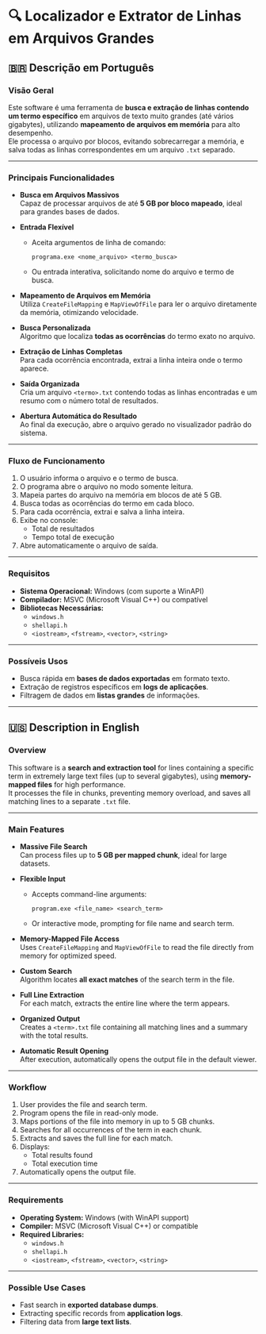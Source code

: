 # 🔍 Localizador e Extrator de Linhas em Arquivos Grandes

## 🇧🇷 Descrição em Português

### Visão Geral
Este software é uma ferramenta de **busca e extração de linhas contendo um termo específico** em arquivos de texto muito grandes (até vários gigabytes), utilizando **mapeamento de arquivos em memória** para alto desempenho.  
Ele processa o arquivo por blocos, evitando sobrecarregar a memória, e salva todas as linhas correspondentes em um arquivo `.txt` separado.

---

### Principais Funcionalidades
- **Busca em Arquivos Massivos**  
  Capaz de processar arquivos de até **5 GB por bloco mapeado**, ideal para grandes bases de dados.

- **Entrada Flexível**  
  - Aceita argumentos de linha de comando:  
    ```
    programa.exe <nome_arquivo> <termo_busca>
    ```
  - Ou entrada interativa, solicitando nome do arquivo e termo de busca.

- **Mapeamento de Arquivos em Memória**  
  Utiliza `CreateFileMapping` e `MapViewOfFile` para ler o arquivo diretamente da memória, otimizando velocidade.

- **Busca Personalizada**  
  Algoritmo que localiza **todas as ocorrências** do termo exato no arquivo.

- **Extração de Linhas Completas**  
  Para cada ocorrência encontrada, extrai a linha inteira onde o termo aparece.

- **Saída Organizada**  
  Cria um arquivo `<termo>.txt` contendo todas as linhas encontradas e um resumo com o número total de resultados.

- **Abertura Automática do Resultado**  
  Ao final da execução, abre o arquivo gerado no visualizador padrão do sistema.

---

### Fluxo de Funcionamento
1. O usuário informa o arquivo e o termo de busca.
2. O programa abre o arquivo no modo somente leitura.
3. Mapeia partes do arquivo na memória em blocos de até 5 GB.
4. Busca todas as ocorrências do termo em cada bloco.
5. Para cada ocorrência, extrai e salva a linha inteira.
6. Exibe no console:
   - Total de resultados
   - Tempo total de execução
7. Abre automaticamente o arquivo de saída.

---

### Requisitos
- **Sistema Operacional:** Windows (com suporte a WinAPI)
- **Compilador:** MSVC (Microsoft Visual C++) ou compatível
- **Bibliotecas Necessárias:**  
  - `windows.h`
  - `shellapi.h`
  - `<iostream>`, `<fstream>`, `<vector>`, `<string>`

---

### Possíveis Usos
- Busca rápida em **bases de dados exportadas** em formato texto.
- Extração de registros específicos em **logs de aplicações**.
- Filtragem de dados em **listas grandes** de informações.

---

## 🇺🇸 Description in English

### Overview
This software is a **search and extraction tool** for lines containing a specific term in extremely large text files (up to several gigabytes), using **memory-mapped files** for high performance.  
It processes the file in chunks, preventing memory overload, and saves all matching lines to a separate `.txt` file.

---

### Main Features
- **Massive File Search**  
  Can process files up to **5 GB per mapped chunk**, ideal for large datasets.

- **Flexible Input**  
  - Accepts command-line arguments:  
    ```
    program.exe <file_name> <search_term>
    ```
  - Or interactive mode, prompting for file name and search term.

- **Memory-Mapped File Access**  
  Uses `CreateFileMapping` and `MapViewOfFile` to read the file directly from memory for optimized speed.

- **Custom Search**  
  Algorithm locates **all exact matches** of the search term in the file.

- **Full Line Extraction**  
  For each match, extracts the entire line where the term appears.

- **Organized Output**  
  Creates a `<term>.txt` file containing all matching lines and a summary with the total results.

- **Automatic Result Opening**  
  After execution, automatically opens the output file in the default viewer.

---

### Workflow
1. User provides the file and search term.
2. Program opens the file in read-only mode.
3. Maps portions of the file into memory in up to 5 GB chunks.
4. Searches for all occurrences of the term in each chunk.
5. Extracts and saves the full line for each match.
6. Displays:
   - Total results found
   - Total execution time
7. Automatically opens the output file.

---

### Requirements
- **Operating System:** Windows (with WinAPI support)
- **Compiler:** MSVC (Microsoft Visual C++) or compatible
- **Required Libraries:**  
  - `windows.h`
  - `shellapi.h`
  - `<iostream>`, `<fstream>`, `<vector>`, `<string>`

---

### Possible Use Cases
- Fast search in **exported database dumps**.
- Extracting specific records from **application logs**.
- Filtering data from **large text lists**.
